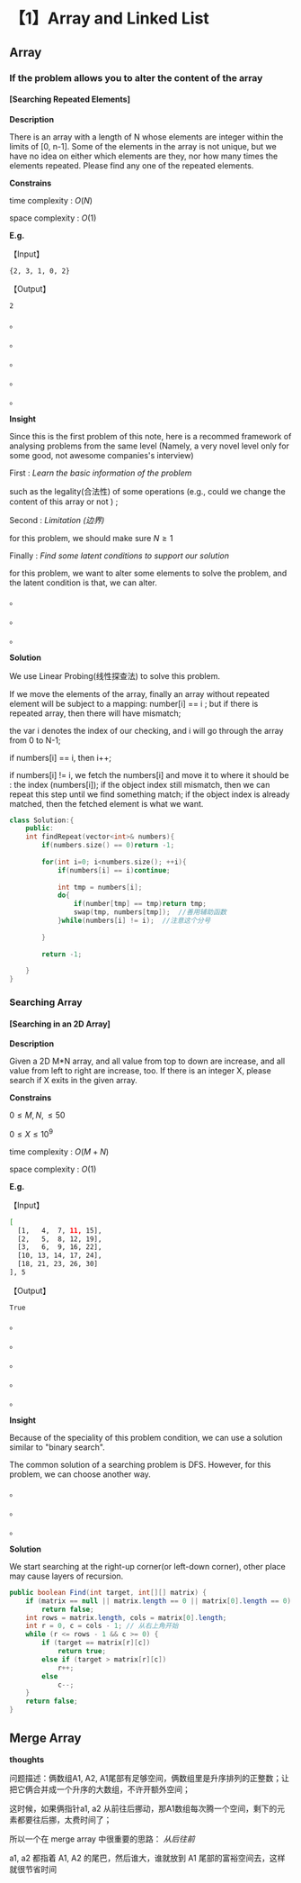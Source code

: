 # 【1】Array and Linked List

## Array

### If the problem allows you to alter the content of the array

#### [Searching Repeated Elements]

**Description**

There is an array with a length of N whose elements are integer within the limits of [0, n-1]. Some of the elements in the array is not unique, but we have no idea on either which elements are they, nor how many times the elements repeated. Please find any one of the repeated elements.

**Constrains**

time complexity : $O(N)$

space complexity : $O(1)$

**E.g.**

【Input】

```
{2, 3, 1, 0, 2}
```

【Output】

```bash
2
```

 

。

。

。

。

。



**Insight**

Since this is the first problem of this note, here is a recommed framework of analysing problems from the same level (Namely, a very novel level only for some good, not awesome companies's  interview)

First : *Learn the basic information of the problem*

such as the legality(合法性) of some operations (e.g., could we change the content of this array or not ) ; 

Second : *Limitation (边界)*

for this problem, we should make sure $N \ge 1$

Finally : *Find some latent conditions to support our solution*

for this problem, we want to alter some elements to solve the problem, and the latent condition is that, we can alter.



。

。

。



**Solution**

We use Linear Probing(线性探查法) to solve this problem.

If we move the elements of the array, finally an array without repeated element will be subject to a mapping: number[i] == i ; but if there is repeated array, then there will have mismatch;

the var i denotes the index of our checking, and i will go through the array from 0 to N-1;

if numbers[i] == i, then i++;

if numbers[i] != i, we fetch the numbers[i] and move it to where it should be : the index (numbers[i]); if the object index still mismatch, then we can repeat this step until we find something match; if the object index is already matched, then the fetched element is what we want.



```c++
class Solution:{
    public:
    int findRepeat(vector<int>& numbers){
        if(numbers.size() == 0)return -1;
        
        for(int i=0; i<numbers.size(); ++i){
            if(numbers[i] == i)continue;
            
            int tmp = numbers[i];
            do{
                if(number[tmp] == tmp)return tmp;
                swap(tmp, numbers[tmp]);  //善用辅助函数
            }while(numbers[i] != i);  //注意这个分号
            
        }
        
        return -1;
        
    }
}
```



### Searching Array

#### [Searching in an 2D Array]

**Description**

Given a 2D M*N array, and all value from top to down are increase, and all value from left to right are increase, too. If there is an integer X, please search if X exits in the given array.

 **Constrains**

$0 \le M, N, \le 50$

$0 \le X \le 10^9$

time complexity : $O(M + N)$

space complexity : $O(1)$

**E.g.**

【Input】

```bash
[
  [1,   4,  7, 11, 15],
  [2,   5,  8, 12, 19],
  [3,   6,  9, 16, 22],
  [10, 13, 14, 17, 24],
  [18, 21, 23, 26, 30]
], 5
```

【Output】

```
True
```



。

。

。

。

。



**Insight**

Because of the speciality of this problem condition, we can use a solution similar to "binary search".

The common solution of a searching problem is DFS. However, for this problem, we can choose another way.



。

。

。



**Solution**

We start searching at the right-up corner(or left-down corner), other place may cause layers of recursion.

```java
public boolean Find(int target, int[][] matrix) {
    if (matrix == null || matrix.length == 0 || matrix[0].length == 0)
        return false;
    int rows = matrix.length, cols = matrix[0].length;
    int r = 0, c = cols - 1; // 从右上角开始
    while (r <= rows - 1 && c >= 0) {
        if (target == matrix[r][c])
            return true;
        else if (target > matrix[r][c])
            r++;
        else
            c--;
    }
    return false;
}
```





## Merge Array

**thoughts**

问题描述：俩数组A1, A2, A1尾部有足够空间，俩数组里是升序排列的正整数；让把它俩合并成一个升序的大数组，不许开额外空间；

这时候，如果俩指针a1, a2 从前往后挪动，那A1数组每次腾一个空间，剩下的元素都要往后挪，太费时间了；

所以一个在 merge array 中很重要的思路： *从后往前*



a1, a2 都指着 A1, A2 的尾巴，然后谁大，谁就放到 A1 尾部的富裕空间去，这样就很节省时间

